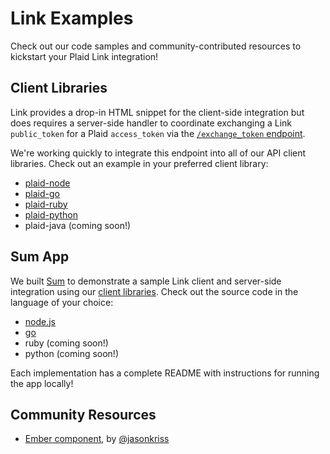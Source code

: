 # Link Examples

Check out our code samples and community-contributed resources to kickstart your Plaid Link integration!

## Client Libraries

Link provides a drop-in HTML snippet for the client-side integration but does requires a server-side handler to coordinate exchanging a Link `public_token` for a Plaid `access_token` via the [`/exchange_token` endpoint][10].

We're working quickly to integrate this endpoint into all of our API client libraries. Check out an example in your preferred client library:

- [plaid-node][6]
- [plaid-go][7]
- [plaid-ruby][8]
- [plaid-python][9]
- plaid-java (coming soon!)

## Sum App

We built [Sum][1] to demonstrate a sample Link client and server-side integration using our [client libraries](#client-libraries). Check out the source code in the language of your choice:
- [node.js][3]
- [go][4]
- ruby (coming soon!)
- python (coming soon!)

Each implementation has a complete README with instructions for running the app locally!

## Community Resources

- [Ember component][5], by [@jasonkriss](https://github.com/jasonkriss)

[1]: https://link-demo.plaid.com
[2]: https://plaid.com/docs/#resources
[3]: https://github.com/plaid/link/tree/master/examples/node
[4]: https://github.com/plaid/link/tree/master/examples/go
[5]: https://github.com/jasonkriss/ember-plaid
[6]: https://github.com/plaid/plaid-node#examples
[7]: https://github.com/plaid/plaid-go#exchange-a-plaid-link-public_token-for-an-access_token
[8]: https://github.com/plaid/plaid-ruby#exchanging-a-link-public_token-for-a-plaid-access_token
[9]: https://github.com/plaid/plaid-python
[10]: https://github.com/plaid/link#exchange_token-endpoint

